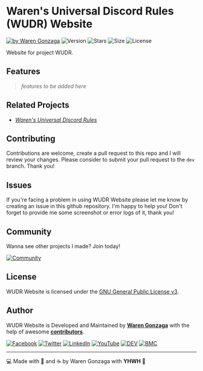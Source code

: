 # Waren's Universal Discord Rules (WUDR) Website

[![by Waren Gonzaga](https://img.shields.io/badge/by-Waren%20Gonzaga-blue.svg?longCache=true&style=flat-square)](https://bmc.xyz/warengonzaga) ![Version](https://img.shields.io/github/release/warengonzaga/wudr-site.svg?style=flat-square) ![Stars](https://img.shields.io/github/stars/warengonzaga/wudr-site.svg?style=flat-square) ![Size](https://img.shields.io/github/repo-size/warengonzaga/wudr-site?color=green&style=flat-square) ![License](https://img.shields.io/github/license/warengonzaga/wudr-site.svg?style=flat-square)

Website for project WUDR.

## Features

> _features to be added here_

## Related Projects

- _[Waren's Universal Discord Rules](https://github.com/warengonzaga/waren-universal-discord-rules)_

## Contributing

Contributions are welcome, create a pull request to this repo and I will review your changes. Please consider to submit your pull request to the ```dev``` branch. Thank you!

## Issues

If you're facing a problem in using WUDR Website please let me know by creating an issue in this github repository. I'm happy to help you! Don't forget to provide me some screenshot or error logs of it, thank you!

## Community

Wanna see other projects I made? Join today!

[![Community](https://discordapp.com/api/guilds/659684980137656340/widget.png?style=banner3)](https://wrngnz.ga/discord)

## License

WUDR Website is licensed under the [GNU General Public License v3](https://opensource.org/licenses/GPL-3.0).

## Author

WUDR Website is Developed and Maintained by **[Waren Gonzaga](https://github.com/warengonzaga)** with the help of awesome **[contributors](https://github.com/warengonzaga/wudr-site/graphs/contributors)**.

[![Facebook](https://img.shields.io/badge/Facebook-%231877F2.svg?&style=flat-square&logo=facebook&logoColor=white)](https://facebook.com/warengonzagaofficial) [![Twitter](https://img.shields.io/badge/Twitter-%231DA1F2.svg?&style=flat-square&logo=twitter&logoColor=white)](https://twitter.com/warengonzaga) [![LinkedIn](https://img.shields.io/badge/LinkedIn-%230077B5.svg?&style=flat-square&logo=linkedin&logoColor=white)](https://linkedin.com/in/warengonzagaofficial) [![YouTube](https://img.shields.io/badge/YouTube-%23FF0000.svg?&style=flat-square&logo=youtube&logoColor=white)](https://youtube.com/warengonzaga) [![DEV](https://img.shields.io/badge/DEV-%23000000.svg?&style=flat-square&logo=dev.to&logoColor=white)](https://dev.to/warengonzaga) [![BMC](https://img.shields.io/badge/Buy%20Me%20a%20Coffee-%23FFDD00.svg?&style=flat-square&logo=buy-me-a-coffee&logoColor=black)](https://buymeacoff.ee/warengonzaga)

---

💻 Made with 💖 and ☕ by Waren Gonzaga with **YHWH** :pray:
